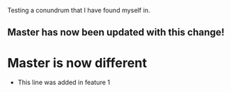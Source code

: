 Testing a conundrum that I have found myself in.

## Master has now been updated with this change!

# Master is now different

- This line was added in feature 1
